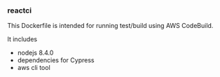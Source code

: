 ### reactci

This Dockerfile is intended for running test/build using AWS CodeBuild.

It includes

* nodejs 8.4.0
* dependencies for Cypress
* aws cli tool
